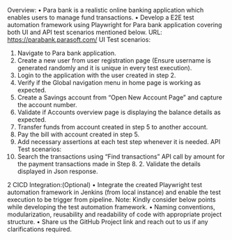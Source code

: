 Overview:
• Para bank is a realistic online banking application which enables users to manage fund transactions.
• Develop a E2E test automation framework using Playwright for Para bank application covering both UI and API test
scenarios mentioned below.
URL: https://parabank.parasoft.com/
UI Test scenarios:
1. Navigate to Para bank application.
2. Create a new user from user registration page (Ensure username is generated randomly and it is unique in every test
execution).
3. Login to the application with the user created in step 2.
4. Verify if the Global navigation menu in home page is working as expected.
5. Create a Savings account from “Open New Account Page” and capture the account number.
6. Validate if Accounts overview page is displaying the balance details as expected.
7. Transfer funds from account created in step 5 to another account.
8. Pay the bill with account created in step 5.
9. Add necessary assertions at each test step whenever it is needed.
API Test scenarios:
1. Search the transactions using “Find transactions” API call by amount for the payment transactions made in Step 8. 2. Validate the details displayed in Json response.
    
 2
CICD Integration:(Optional)
• Integrate the created Playwright test automation framework in Jenkins (from local instance)
and enable the test execution to be trigger from pipeline.
Note: Kindly consider below points while developing the test automation framework.
• Naming conventions, modularization, reusability and readability of code with appropriate
project structure.
• Share us the GitHub Project link and reach out to us if any clarifications required.